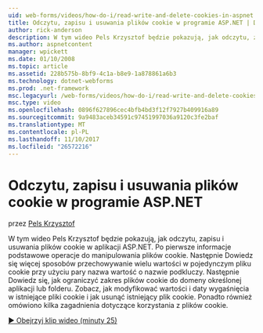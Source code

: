 ```yaml
---
uid: web-forms/videos/how-do-i/read-write-and-delete-cookies-in-aspnet
title: Odczytu, zapisu i usuwania plików cookie w programie ASP.NET | Dokumentacja firmy Microsoft
author: rick-anderson
description: W tym wideo Pels Krzysztof będzie pokazują, jak odczytu, zapisu i usuwania plików cookie w aplikacji ASP.NET. Po pierwsze Dowiedz się więcej podstawowych operacji do manipulowania cooki...
ms.author: aspnetcontent
manager: wpickett
ms.date: 01/10/2008
ms.topic: article
ms.assetid: 228b575b-8bf9-4c1a-b8e9-1a878861a6b3
ms.technology: dotnet-webforms
ms.prod: .net-framework
msc.legacyurl: /web-forms/videos/how-do-i/read-write-and-delete-cookies-in-aspnet
msc.type: video
ms.openlocfilehash: 0896f627896cec4bfb4bd3f12f7927b409916a89
ms.sourcegitcommit: 9a9483aceb34591c97451997036a9120c3fe2baf
ms.translationtype: MT
ms.contentlocale: pl-PL
ms.lasthandoff: 11/10/2017
ms.locfileid: "26572216"
---
```

<a name="read-write-and-delete-cookies-in-aspnet"></a>Odczytu, zapisu i usuwania plików cookie w programie ASP.NET
====================
przez [Pels Krzysztof](https://twitter.com/chrispels)

W tym wideo Pels Krzysztof będzie pokazują, jak odczytu, zapisu i usuwania plików cookie w aplikacji ASP.NET. Po pierwsze informacje podstawowe operacje do manipulowania plików cookie. Następnie Dowiedz się więcej sposobów przechowywanie wielu wartości w pojedynczym pliku cookie przy użyciu pary nazwa wartość o nazwie podkluczy. Następnie Dowiedz się, jak ograniczyć zakres plików cookie do domeny określonej aplikacji lub folderu. Zobacz, jak modyfikować wartości i daty wygaśnięcia w istniejące pliki cookie i jak usunąć istniejący plik cookie. Ponadto również omówiono kilka zagadnienia dotyczące korzystania z plików cookie.

[&#9654; Obejrzyj klip wideo (minuty 25)](https://channel9.msdn.com/Blogs/ASP-NET-Site-Videos/read-write-and-delete-cookies-in-aspnet)

